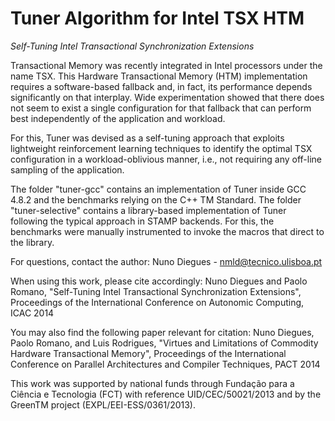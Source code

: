 Tuner Algorithm for Intel TSX HTM
============

*Self-Tuning Intel Transactional Synchronization Extensions*

Transactional Memory was recently integrated in Intel processors under the name TSX. 
This Hardware Transactional Memory (HTM) implementation requires a software-based fallback and, in fact, its performance depends significantly on that interplay.
Wide experimentation showed that there does not seem to exist a single configuration for that fallback that can perform best independently of the application and workload.

For this, Tuner was devised as a self-tuning approach that exploits lightweight reinforcement learning techniques to identify the optimal TSX configuration in a workload-oblivious manner, i.e., not requiring any off-line sampling of the application.

The folder "tuner-gcc" contains an implementation of Tuner inside GCC 4.8.2 and the benchmarks relying on the C++ TM Standard.
The folder "tuner-selective" contains a library-based implementation of Tuner following the typical approach in STAMP backends. For this, the benchmarks were manually instrumented to invoke the macros that direct to the library.

For questions, contact the author:
Nuno Diegues - nmld@tecnico.ulisboa.pt

When using this work, please cite accordingly: 
 Nuno Diegues and Paolo Romano, "Self-Tuning Intel Transactional Synchronization Extensions", Proceedings of the International Conference on Autonomic Computing, ICAC 2014

You may also find the following paper relevant for citation:
 Nuno Diegues, Paolo Romano, and Luis Rodrigues, "Virtues and Limitations of Commodity Hardware Transactional Memory", Proceedings of the International Conference on Parallel Architectures and Compiler Techniques, PACT 2014
 
 This work was supported by national funds through Fundação para a Ciência e Tecnologia (FCT) with reference UID/CEC/50021/2013 and by the GreenTM project (EXPL/EEI-ESS/0361/2013).
